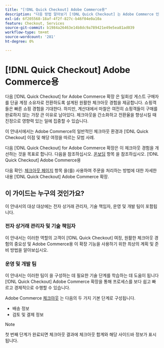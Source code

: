 ```yaml
---
title: "[!DNL Quick Checkout] Adobe Commerce용"
description: "다음 방법 알아보기 [!DNL Quick Checkout] 는 Adobe Commerce 인스턴스와 확장을 성공적으로 온보딩하고 설정하는 방법에 도움이 될 수 있습니다."
exl-id: 6f205568-18af-4f2f-827c-b46f04e0a10a
feature: Checkout, Services
source-git-commit: b1984a26463e14b8dc9a789421e49e5ea81ad039
workflow-type: tm+mt
source-wordcount: '281'
ht-degree: 0%

---
```


# [!DNL Quick Checkout] Adobe Commerce용

다음 [!DNL Quick Checkout] for Adobe Commerce 확장 은 일회성 게스트 구매자를 단골 계정 소유자로 전환하도록 설계된 원활한 체크아웃 경험을 제공합니다. 쇼핑객들은 빠른 쇼핑 경험을 기대한다. 하지만, 계산대에서 마찰은 여전히 쇼핑객들이 구매를 완료하지 않는 가장 큰 이유로 남아있다. 체크아웃을 간소화하고 전환율을 향상시킬 때 진정으로 영향력 있는 일에 집중할 수 있습니다.

이 안내서에서는 Adobe Commerce의 일반적인 체크아웃 환경과 [!DNL Quick Checkout] 이점 및 해당 여정을 따르는 모범 사례.

다음 [!DNL Quick Checkout] for Adobe Commerce 확장은 이 체크아웃 경험을 개선하는 것을 목표로 합니다. 다음을 참조하십시오. [온보딩](../quick-checkout/onboarding.md) 항목 을 참조하십시오. [!DNL Quick Checkout] Adobe Commerce용

다음 확인: [체크아웃 페이지](../quick-checkout/checkout-page.md) 항목 을(를) 사용하여 주문을 처리하는 방법에 대한 자세한 내용 [!DNL Quick Checkout] Adobe Commerce 확장.

## 이 가이드는 누구의 것인가요?

이 안내서의 대상 대상에는 전자 상거래 관리자, 기술 책임자, 운영 및 개발 팀이 포함됩니다.

### 전자 상거래 관리자 및 기술 책임자

이 안내서는 이러한 역할의 고객이 [!DNL Quick Checkout] 여정, 원활한 체크아웃 경험의 중요성 및 Adobe Commerce용 이 확장 기능을 사용하기 위한 최상의 계획 및 준비 방법을 알아보십시오.

### 운영 및 개발 팀

이 안내서는 이러한 팀이 을 구성하는 데 필요한 기술 단계를 학습하는 데 도움이 됩니다 [!DNL Quick Checkout] Adobe Commerce 확장을 통해 프로세스를 보다 쉽고 빠르고 경제적으로 수행할 수 있습니다.

Adobe Commerce [체크아웃](https://glossary.magento.com/checkout) 는 다음의 두 가지 기본 단계로 구성됩니다.

- 배송 정보
- 검토 및 결제 정보

>[!NOTE]
>
> 첫 번째 단계가 완료되면 체크아웃 결과에 체크아웃 합계와 해당 사이드바 정보가 표시됩니다.
